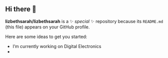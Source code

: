 ## Hi there 👋


**lizbethsarah/lizbethsarah** is a ✨ _special_ ✨ repository because its `README.md` (this file) appears on your GitHub profile.

Here are some ideas to get you started:

-  I’m currently working on Digital Electronics
- 

